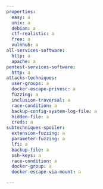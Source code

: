 ```yaml
---
properties:
  easy: a
  unix: a
  debian: a
  ctf-realistic: a
  free: a
  vulnhub: a
all-services-software:
  http: a
  apache: a
pentest-services-software:
  http: a
attacks-techniques:
  user-groups: a
  docker-escape-privesc: a
  fuzzing: a
  inclusion-traversal: a
  race-condition: a
  backup-config-system-log-file: a
  hidden-file: a
  creds: a
subtechniques-spoiler:
  extension-fuzzing: a
  parameter-fuzzing: a
  lfi: a
  backup-file: a
  ssh-keys: a
  race-condition: a
  docker-group: a
  docker-escape-via-mount: a

---
```

